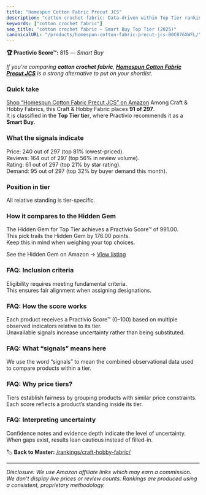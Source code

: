 ```yaml
---
title: "Homespun Cotton Fabric Precut JCS"
description: "cotton crochet fabric: Data-driven within Top Tier ranking using the Practivio Score™. Positioned by quality, value, demand, findability, momentum."
keywords: ["cotton crochet fabric"]
seo_title: "cotton crochet fabric — Smart Buy Top Tier (2025)"
canonicalURL: "/products/homespun-cotton-fabric-precut-jcs-B0CB76XWFL/"
---
```


**🏆 Practivio Score™:** 815 — _Smart Buy_


*If you're comparing **cotton crochet fabric**, **[Homespun Cotton Fabric Precut JCS](https://www.amazon.com/dp/B0CB76XWFL?tag=practivio-20)** is a strong alternative to put on your shortlist.*
### Quick take
[Shop “Homespun Cotton Fabric Precut JCS” on Amazon](https://www.amazon.com/dp/B0CB76XWFL?tag=practivio-20)
Among Craft & Hobby Fabrics, this Craft & Hobby Fabric places **91 of 297**.  
It is classified in the **Top Tier tier**, where Practivio recommends it as a **Smart Buy**.

### What the signals indicate
Price: 240 out of 297 (top 81% lowest-priced).  
Reviews: 164 out of 297 (top 56% in review volume).  
Rating: 61 out of 297 (top 21% by star rating).  
Demand: 95 out of 297 (top 32% by buyer demand this month).

### Position in tier
All relative standing is tier-specific.

### How it compares to the Hidden Gem
The Hidden Gem for Top Tier achieves a Practivio Score™ of 991.00.  
This pick trails the Hidden Gem by 176.00 points.  
Keep this in mind when weighing your top choices.  

See the Hidden Gem on Amazon → [View listing](https://www.amazon.com/dp/B01LBVYQ6U?tag=practivio-20)

### FAQ: Inclusion criteria
Eligibility requires meeting fundamental criteria.  
This ensures fair alignment when assigning designations.

### FAQ: How the score works
Each product receives a Practivio Score™ (0–100) based on multiple observed indicators relative to its tier.  
Unavailable signals increase uncertainty rather than being substituted.

### FAQ: What “signals” means here
We use the word “signals” to mean the combined observational data used to compare products within a tier.

### FAQ: Why price tiers?
Tiers establish fairness by grouping products with similar price constraints.  
Each score reflects a product’s standing inside its tier.

### FAQ: Interpreting uncertainty
Confidence notes and evidence depth indicate the level of uncertainty.  
When gaps exist, results lean cautious instead of filled-in.


🏷️ **Back to Master:** [/rankings/craft-hobby-fabric/](/rankings/craft-hobby-fabric/)

---
_Disclosure: We use Amazon affiliate links which may earn a commission. We don’t display live prices or review counts. Rankings are produced using a consistent, proprietary methodology._
